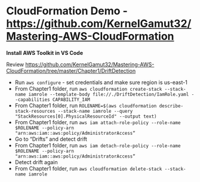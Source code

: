 # CloudFormation Demo - https://github.com/KernelGamut32/Mastering-AWS-CloudFormation

**Install AWS Toolkit in VS Code**

Review https://github.com/KernelGamut32/Mastering-AWS-CloudFormation/tree/master/Chapter1/DriftDetection

* Run `aws configure` - set credentials and make sure region is us-east-1
* From Chapter1 folder, run `aws cloudformation create-stack --stack-name iamrole --template-body file://./DriftDetection/IamRole.yaml --capabilities CAPABILITY_IAM`
* From Chapter1 folder, run `ROLENAME=$(aws cloudformation describe-stack-resources --stack-name iamrole --query "StackResources[0].PhysicalResourceId" --output text)`
* From Chapter1 folder, run `aws iam attach-role-policy --role-name $ROLENAME --policy-arn "arn:aws:iam::aws:policy/AdministratorAccess“`
* Go to “Drifts” and detect drift
* From Chapter1 folder, run `aws iam detach-role-policy --role-name $ROLENAME --policy-arn "arn:aws:iam::aws:policy/AdministratorAccess“`
* Detect drift again
* From Chapter1 folder, run `aws cloudformation delete-stack --stack-name iamrole`
